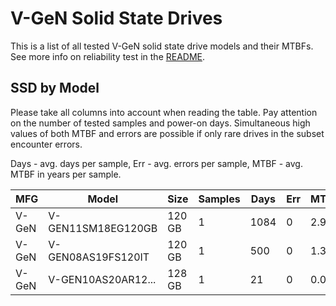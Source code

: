 V-GeN Solid State Drives
========================

This is a list of all tested V-GeN solid state drive models and their MTBFs. See
more info on reliability test in the [README](https://github.com/bsdhw/SMART).

SSD by Model
------------

Please take all columns into account when reading the table. Pay attention on the
number of tested samples and power-on days. Simultaneous high values of both MTBF
and errors are possible if only rare drives in the subset encounter errors.

Days - avg. days per sample,
Err  - avg. errors per sample,
MTBF - avg. MTBF in years per sample.

| MFG       | Model              | Size   | Samples | Days  | Err   | MTBF |
|-----------|--------------------|--------|---------|-------|-------|------|
| V-GeN     | V-GEN11SM18EG120GB | 120 GB | 1       | 1084  | 0     | 2.97   |
| V-GeN     | V-GEN08AS19FS120IT | 120 GB | 1       | 500   | 0     | 1.37   |
| V-GeN     | V-GEN10AS20AR12... | 128 GB | 1       | 21    | 0     | 0.06   |
